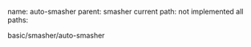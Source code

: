 name: auto-smasher
parent: smasher
current path: not implemented
all paths:

  basic/smasher/auto-smasher
